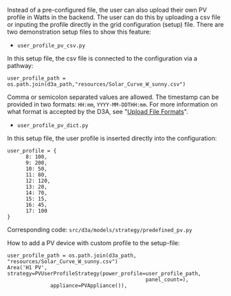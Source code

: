 Instead of a pre-configured file, the user can also upload their own PV profile in Watts in the backend. The user can do this by uploading a csv file or inputing the profile directly in the grid configuration (setup) file. There are two demonstration setup files to show this feature:

- `user_profile_pv_csv.py`

In this setup file, the csv file is connected to the configuration via a pathway:

```
user_profile_path = os.path.join(d3a_path,"resources/Solar_Curve_W_sunny.csv")
```

Comma or semicolon separated values are allowed. The timestamp can be provided in two formats: `HH:mm`, `YYYY-MM-DDTHH:mm`. For more information on what format is accepted by the D3A, see "[Upload File Formats](upload-file-formats.md)".

- `user_profile_pv_dict.py`

In this setup file, the user profile is inserted directly into the configuration:

```
user_profile = {
      8: 100,
      9: 200,
      10: 50,
      11: 80,
      12: 120,
      13: 20,
      14: 70,
      15: 15,
      16: 45,
      17: 100
}
```

Corresponding code: `src/d3a/models/strategy/predefined_pv.py`

How to add a PV device with custom profile to the setup-file:

```
user_profile_path = os.path.join(d3a_path, "resources/Solar_Curve_W_sunny.csv")
Area('H1 PV', strategy=PVUserProfileStrategy(power_profile=user_profile_path,
                                             panel_count=),
              appliance=PVAppliance()),
```